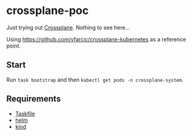 # crossplane-poc

Just trying out [Crossplane](crossplane.io). Nothing to see here...

Using https://github.com/vfarcic/crossplane-kubernetes as a reference point.

## Start

Run `task bootstrap` and then `kubectl get pods -n crossplane-system`.

## Requirements

- [Taskfile](https://taskfile.dev)
- [helm](https://helm.sh)
- [kind](https://kind.sigs.k8s.io)

